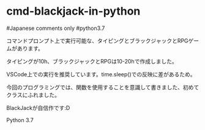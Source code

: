 # cmd-blackjack-in-python

#Japanese comments only  #python3.7

コマンドプロンプト上で実行可能な、タイピングとブラックジャックとRPGゲームがあります。

タイピングが10h、ブラックジャックとRPGは10-20hで作成しました。

VSCode上での実行を推奨しています。time.sleep()での反映に差があるため。

今回のプログラミングでは、関数を使用することを意識して書きました、初めてクラスにふれました。

BlackJackが自信作です:D

Python 3.7

